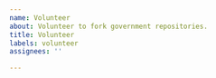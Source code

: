 ```yaml
---
name: Volunteer
about: Volunteer to fork government repositories.
title: Volunteer
labels: volunteer
assignees: ''

---
```



